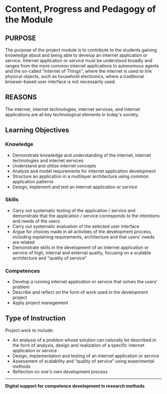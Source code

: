 # Content, Progress and Pedagogy of the Module

## PURPOSE

The purpose of the project module is to contribute to the students gaining knowledge about and being able to develop an internet application or service. Internet application or service must be understood broadly and ranges from the more common internet applications to autonomous agents and the so-called "Internet of Things", where the internet is used to link physical objects, such as household electronics, where a traditional browser-based user interface is not necessarily used.

## REASONS

The internet, internet technologies, internet services, and internet applications are all key technological elements in today's society.

## Learning Objectives

### Knowledge

- Demonstrate knowledge and understanding of the internet, internet technologies and internet services  
- Understand and utilize internet concepts  
- Analyze and model requirements for internet application development  
- Structure an application in a multilayer architecture using common application patterns  
- Design, implement and test an internet application or service  

### Skills

- Carry out systematic testing of the application / service and demonstrate that the application / service corresponds to the intentions and needs of the users  
- Carry out systematic evaluation of the selected user interface  
- Argue for choices made in all activities of the development process, including explaining requirements, architecture and that users' needs are related  
- Demonstrate skills in the development of an internet application or service of high, internal and external quality, focusing on a scalable architecture and "quality of service"  

### Competences

- Develop a running internet application or service that solves the users' problem  
- Describe and reflect on the form of work used in the development project  
- Apply project management  

## Type of Instruction

Project work to include:

- An analysis of a problem whose solution can naturally be described in the form of analysis, design and realization of a specific internet application or service  
- Design, implementation and testing of an internet application or service  
- Assessment of scalability and “quality of service” using experimental methods  
- Reflection on one's own development process  

---

**Digital support for competence development in research methods**

